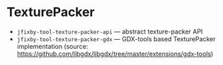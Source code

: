# TexturePacker
- `jfixby-tool-texture-packer-api` — abstract texture-packer API
- `jfixby-tool-texture-packer-gdx` — GDX-tools based TexturePacker implementation (source: https://github.com/libgdx/libgdx/tree/master/extensions/gdx-tools)
